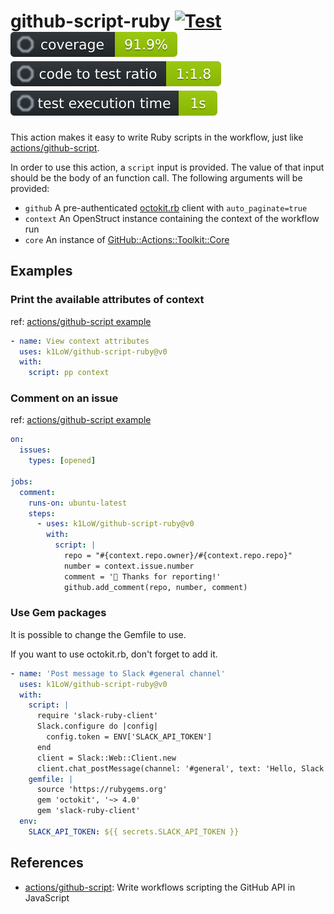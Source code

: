 # github-script-ruby [![Test](https://github.com/k1LoW/github-script-ruby/actions/workflows/test.yml/badge.svg)](https://github.com/k1LoW/github-script-ruby/actions/workflows/test.yml) ![coverage](docs/coverage.svg) ![ratio](docs/ratio.svg) ![time](docs/time.svg)

This action makes it easy to write Ruby scripts in the workflow, just like [actions/github-script](https://github.com/actions/github-script).

In order to use this action, a `script` input is provided. The value of that input should be the body of an function call. The following arguments will be provided:

- `github` A pre-authenticated [octokit.rb](https://github.com/octokit/octokit.rb) client with `auto_paginate=true`
- `context` An OpenStruct instance containing the context of the workflow run
- `core` An instance of [GitHub::Actions::Toolkit::Core](lib/github/actions/toolkit/core.rb)

## Examples

### Print the available attributes of context

ref: [actions/github-script example](https://github.com/actions/github-script#print-the-available-attributes-of-context)

``` yaml
- name: View context attributes
  uses: k1LoW/github-script-ruby@v0
  with:
    script: pp context
```
### Comment on an issue

ref: [actions/github-script example](https://github.com/actions/github-script#comment-on-an-issue)

``` yaml
on:
  issues:
    types: [opened]

jobs:
  comment:
    runs-on: ubuntu-latest
    steps:
      - uses: k1LoW/github-script-ruby@v0
        with:
          script: |
            repo = "#{context.repo.owner}/#{context.repo.repo}"
            number = context.issue.number
            comment = '👋 Thanks for reporting!'
            github.add_comment(repo, number, comment)
```

### Use Gem packages

It is possible to change the Gemfile to use.

If you want to use octokit.rb, don't forget to add it.

``` yaml
- name: 'Post message to Slack #general channel'
  uses: k1LoW/github-script-ruby@v0
  with:
    script: |
      require 'slack-ruby-client'
      Slack.configure do |config|
        config.token = ENV['SLACK_API_TOKEN']
      end
      client = Slack::Web::Client.new
      client.chat_postMessage(channel: '#general', text: 'Hello, Slack bot!')
    gemfile: |
      source 'https://rubygems.org'
      gem 'octokit', '~> 4.0'
      gem 'slack-ruby-client'
  env:
    SLACK_API_TOKEN: ${{ secrets.SLACK_API_TOKEN }}
```


## References

- [actions/github-script](https://github.com/actions/github-script): Write workflows scripting the GitHub API in JavaScript
